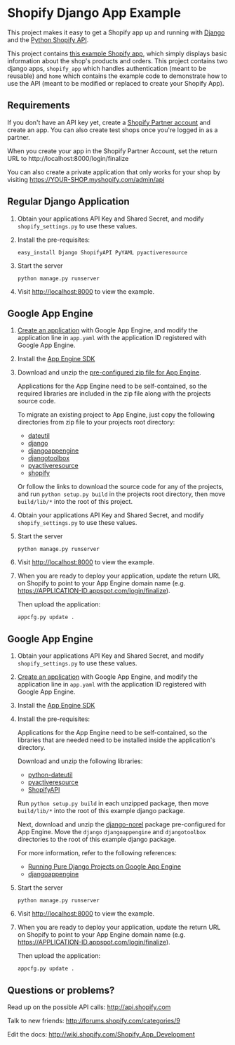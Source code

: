 Shopify Django App Example
==========================

This project makes it easy to get a Shopify app up and running with
[Django](https://www.djangoproject.com/) and the
[Python Shopify API](https://github.com/shopify/shopify_python_api).

This project contains
[this example Shopify app](http://shopify-django-example.appspot.com),
which simply displays basic information about the shop's products
and orders. This project contains two django apps, `shopify_app`
which handles authentication (meant to be reusable) and `home`
which contains the example code to demonstrate how to use the API
(meant to be modified or replaced to create your Shopify App).

Requirements
------------

If you don't have an API key yet, create a
[Shopify Partner account](http://shopify.com/partners) and create
an app. You can also create test shops once you're logged in as a
partner.

When you create your app in the Shopify Partner Account, set the return URL to
http://localhost:8000/login/finalize

You can also create a private application that only works for your shop by
visiting https://YOUR-SHOP.myshopify.com/admin/api

Regular Django Application
--------------------------

1.  Obtain your applications API Key and Shared Secret, and modify
    `shopify_settings.py` to use these values.

2.  Install the pre-requisites:

    `easy_install Django ShopifyAPI PyYAML pyactiveresource`

3.  Start the server

    `python manage.py runserver`

4.  Visit <http://localhost:8000> to view the example.

Google App Engine
-----------------

1.  [Create an application](https://appengine.google.com/start) with
    Google App Engine, and modify the application line in `app.yaml`
    with the application ID registered with Google App Engine.

2.  Install the [App Engine SDK](http://code.google.com/appengine/downloads.html#Google_App_Engine_SDK_for_Python)

3.  Download and unzip the [pre-configured zip file for App Engine](https://github.com/downloads/shopify/shopify_django_app/shopify_appengine-0.1.1.zip).

    Applications for the App Engine need to be self-contained, so
    the required libraries are included in the zip file along with
    the projects source code.

    To migrate an existing project to App Engine, just copy the
    following directories from zip file to your projects root
    directory:

    * [dateutil](http://pypi.python.org/pypi/python-dateutil)
    * [django](http://www.allbuttonspressed.com/projects/django-nonrel)
    * [djangoappengine](http://www.allbuttonspressed.com/projects/djangoappengine)
    * [djangotoolbox](http://www.allbuttonspressed.com/projects/djangotoolbox)
    * [pyactiveresource](http://pypi.python.org/pypi/pyactiveresource)
    * [shopify](http://pypi.python.org/pypi/ShopifyAPI)

    Or follow the links to download the source code for any of the
    projects, and run `python setup.py build` in the projects root
    directory, then move `build/lib/*` into the root of this project.

4.  Obtain your applications API Key and Shared Secret, and modify
    `shopify_settings.py` to use these values.

5.  Start the server

    `python manage.py runserver`

6.  Visit <http://localhost:8000> to view the example.

7.  When you are ready to deploy your application, update the return
    URL on Shopify to point to your App Engine domain name (e.g.
    https://APPLICATION-ID.appspot.com/login/finalize).

    Then upload the application:

    `appcfg.py update .`

Google App Engine
-----------------

1. Obtain your applications API Key and Shared Secret, and modify
   `shopify_settings.py` to use these values.

2. [Create an application](https://appengine.google.com/start) with
   Google App Engine, and modify the application line in `app.yaml`
   with the application ID registered with Google App Engine.

3. Install the [App Engine SDK](http://code.google.com/appengine/downloads.html#Google_App_Engine_SDK_for_Python)

3. Install the pre-requisites:

   Applications for the App Engine need to be self-contained, so
   the libraries that are needed need to be installed inside the
   application's directory.

   Download and unzip the following libraries:

   * [python-dateutil](http://pypi.python.org/pypi/python-dateutil)
   * [pyactiveresource](http://pypi.python.org/pypi/pyactiveresource)
   * [ShopifyAPI](http://pypi.python.org/pypi/ShopifyAPI)

   Run `python setup.py build` in each unzipped package, then move
   `build/lib/*` into the root of this example django package.

   Next, download and unzip the
   [django-norel](http://bitbucket.org/twanschik/nonrel-guestbook/downloads/nonrel-guestbook.zip)
   package pre-configured for App Engine. Move the `django`
   `djangoappengine` and `djangotoolbox` directories to the root
   of this example django package.

   For more information, refer to the following references:
   * [Running Pure Django Projects on Google App Engine](http://code.google.com/appengine/articles/django-nonrel.html)
   * [djangoappengine](http://www.allbuttonspressed.com/projects/djangoappengine)

3. Start the server

   `python manage.py runserver`

4. Visit <http://localhost:8000> to view the example.

5. When you are ready to deploy your application, update the return
   URL on Shopify to point to your App Engine domain name (e.g.
   https://APPLICATION-ID.appspot.com/login/finalize).

   Then upload the application:

   `appcfg.py update .`

Questions or problems?
----------------------

Read up on the possible API calls:
<http://api.shopify.com>

Talk to new friends:
<http://forums.shopify.com/categories/9>

Edit the docs:
<http://wiki.shopify.com/Shopify_App_Development>
